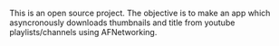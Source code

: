 

This is an open source project. The objective is to make an app which asyncronously downloads thumbnails and title from youtube playlists/channels using AFNetworking.
